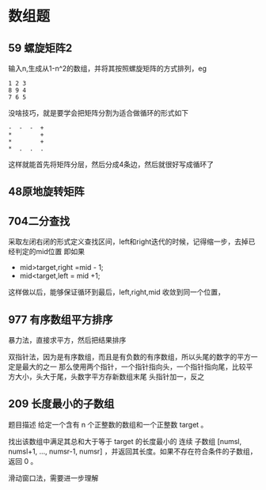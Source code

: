 # 数组题
## 59 螺旋矩阵2
输入n,生成从1-n^2的数组，并将其按照螺旋矩阵的方式排列，eg
```
1 2 3
8 9 4
7 6 5
```
没啥技巧，就是要学会把矩阵分割为适合做循环的形式如下
```
-  -  -  +
*        +
*        +
*  .  .  .
```
这样就能首先将矩阵分层，然后分成4条边，然后就很好写成循环了
## 48原地旋转矩阵

## 704二分查找
采取左闭右闭的形式定义查找区间，left和right迭代的时候，记得缩一步，去掉已经判定的mid位置
即如果
- mid>target,right =mid - 1;
- mid<target,left = mid +1;

 这样做以后，能够保证循环到最后，left,right,mid 收敛到同一个位置，

## 977 有序数组平方排序
暴力法，直接求平方，然后把结果排序

双指针法，因为是有序数组，而且是有负数的有序数组，所以头尾的数字的平方一定是最大的之一
那么使用两个指针，一个指针指向头，一个指针指向尾，比较平方大小，头大于尾，头数字平方存新数组末尾
头指针加一，反之

## 209 长度最小的子数组
题目描述
给定一个含有 n 个正整数的数组和一个正整数 target 。

找出该数组中满足其总和大于等于 target 的长度最小的 连续
子数组
[numsl, numsl+1, ..., numsr-1, numsr] ，并返回其长度。如果不存在符合条件的子数组，返回 0 。

滑动窗口法，需要进一步理解
 